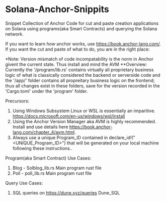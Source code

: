 # Solana-Anchor-Snippits
Snippet Collection of Anchor Code for cut and paste creation applications on Solana using programs(aka Smart Contracts) and querying the Solana network.

If you want to learn *how* anchor works, use https://book.anchor-lang.com/. If you want the cut and paste of what to do, you are in the right place:

*Note: Version mismatch of code incompatability is the norm in Anchor givent the current state. Thus install and mind the AVM 
**Overview: Currently the '/program/lib.rs' contains virtually all proprietary business logic of what is classically considered the backend or serverside code and the '/app/' folder contains all propreitary business logic on the frontend; thus all changes exist in these folders, save for the version recorded in the 'Cargo.toml' under the 'program' folder.

Precursors:
1. Using Windows Subsystem Linux or WSL is essentially an imparitive. https://docs.microsoft.com/en-us/windows/wsl/install
2. Using the Anchor Version Manager aka AVM is highly recommended. Install and use details here https://book.anchor-lang.com/chapter_4/avm.html.
3. Always use a unique Program_ID contained in declare_id!("<UNIQUE_Program_ID>") that will be generated on your local machine following these instructions..

Program(aka Smart Contract) Use Cases:
1. Blog - Solblog_lib.rs Main program rust file 
2. Poll - poll_lib.rs Main program rust file 

Query Use Cases:
1. SQL queries on  https://dune.xyz/queries Dune_SQL 
